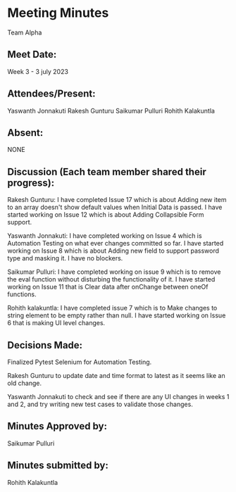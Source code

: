 # Meeting Minutes 
Team Alpha

## Meet Date:
Week 3 - 3 july 2023


## Attendees/Present:
Yaswanth Jonnakuti
Rakesh Gunturu
Saikumar Pulluri
Rohith Kalakuntla

## Absent:
NONE

## Discussion (Each team member shared their progress):

Rakesh Gunturu:
I have completed Issue 17 which is about Adding new item to an array doesn't show default values when Initial Data is passed. I have started working on Issue 12 which is about Adding Collapsible Form support.

Yaswanth Jonnakuti:
I have completed working on Issue 4 which is Automation Testing on what ever changes committed so far. I have started working on Issue 8 which is about Adding new field to support password type and masking it. I have no blockers.

Saikumar Pulluri:
I have completed working on issue 9 which is to remove the eval function without disturbing the functionality of it. I have started working on Issue 11 that is Clear data after onChange between oneOf functions.

Rohith kalakuntla:
I have completed issue 7 which is to Make changes to string element to be empty rather than null. I have started working on Issue 6 that is making UI level changes.

## Decisions Made:
Finalized Pytest Selenium for Automation Testing.

Rakesh Gunturu to update date and time format to latest as it seems like an old change.

Yaswanth Jonnakuti to check and see if there are any UI changes in weeks 1 and 2, and try writing new test cases to validate those changes.


## Minutes Approved by:  
Saikumar Pulluri
## Minutes submitted by:  
Rohith Kalakuntla